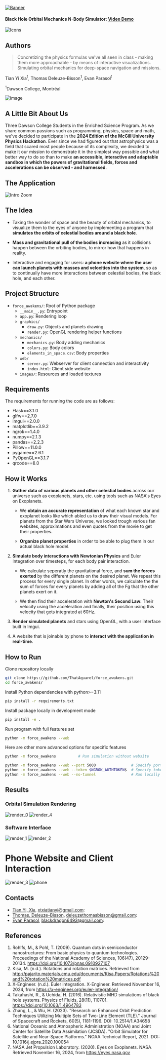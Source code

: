 [![Banner](docs/banner_text.png)](https://www.youtube.com/watch?v=0m9UCKqh6oY)

#### Black Hole Orbital Mechanics N-Body Simulator: [Video Demo](https://www.youtube.com/watch?v=0m9UCKqh6oY)

![Icons](https://skillicons.dev/icons?i=python,htmx,gtk)

## Authors

> Concretizing the physics formulas we've all seen in class - making them more approachable - by means of interactive visualizations. Simulating orbital mechanics for deep-space navigation and missions.

Tian Yi Xia<sup>1</sup>, Thomas Deleuze-Bisson<sup>1</sup>, Evan Parasol<sup>1</sup>

<sup>1</sup>Dawson College, Montréal

![image](https://github.com/user-attachments/assets/3cb84f17-91aa-46a1-8e5e-d2c0823da192)


## A Little Bit About Us

Three Dawson College Students in the Enriched Science Program. As we share common passions such as programming, physics, space and math, we've decided to participate in the **2024 Edition of the McGill University Physics Hackathon**. Ever since we had figured out that astrophysics was a field that scared most people because of its complexity, we decided to make it our mission to demonstrate it in the simplest way possible and what better way to do so than to make **an accessible, interactive and adaptable sandbox in which the powers of gravitational fields, forces and accelerations can be observed - and harnessed**.

## The Application

![Intro Zoom](docs/intro.gif)

## The Idea

- Taking the wonder of space and the beauty of orbital mechanics, to visualize them to the eyes of anyone by implementing a program that **simulates the orbits of celestial bodies around a black hole**.

- **Mass and gravitational pull of the bodies increasing** as it collisions happen between the orbiting bodies, to mirror how that happens in reality.

- Interactive and engaging for users: **a phone website where the user can launch planets with masses and velocities into the system**, so as to continually have more interactions between celestial bodies, the black hole, and each other.

## Project Structure

- `force_awakens/`: Root of Python package
    - `__main__.py`: Entrypoint
    - `app.py`: Rendering loop
    - `graphics/`
        - `draw.py`: Objects and planets drawing
        - `render.py`: OpenGL rendering helper functions
    - `mechanics/`
        - `mechanics.py`: Body adding mechanics
        - `colors.py`: Body colors
        - `elements_in_space.csv`: Body properties
    - `web/`
        - `server.py`: Webserver for client connection and interactivity
        - `index.html`: Client side website
    - `images/`: Resources and loaded textures

## Requirements

The requirements for running the code are as follows:
- Flask==3.1.0
- glfw==2.7.0
- imgui==2.0.0
- matplotlib==3.9.2
- ngrok==1.4.0
- numpy==2.1.3
- pandas==2.2.3
- Pillow==11.0.0
- pygame==2.6.1
- PyOpenGL==3.1.7
- qrcode==8.0

## How it Works

1. **Gather data of various planets and other celestial bodies** across our universe such as exoplanets, stars, etc. using tools such as NASA's Eyes on Exoplanets. 
    - We **obtain an accurate representation** of what each known star and exoplanet looks like which abled us to draw their visual models. For planets from the Star Wars Universe, we looked trough various fan websites, approximations and even quotes from the movie to get their properties.

    - **Organize planet properties** in order to be able to plug them in our actual black hole model.

3. **Simulate body interactions with Newtonian Physics** and Euler Integration over timesteps, for each body pair interaction.
 
    -  We calculate seperatly the gravitational force, and **sum the forces exerted** by the different planets on the desired planet. We repeat this process for every single planet. In other words, we calculate the the sum of forces for every planets by adding all of the Fg that the other planets exert on it.

    - We then find their acceleration with **Newton's Second Law**. Their velocity using the acceleration and finally, their position using this velocity that gets integrated at 60Hz.

4. **Render simulated planets** and stars using OpenGL, with a user interface built in Imgui.

5. A website that is joinable by phone to **interact with the application in real-time**.


## How to Run

Clone repository locally

```bash
git clone https://github.com/ThatAquarel/force_awakens.git
cd force_awakens/
```

Install Python dependencies with python>=3.11
```bash
pip install -r requirements.txt
```

Install package locally in development mode
```bash
pip install -e .
```

Run program with full features set

```bash
python -m force_awakens --web 
```

Here are other more advanced options for specific features

```bash
python -m force_awakens          # Run simulation without website

python -m force_awakens --web --port 5000                # Specify port
python -m force_awakens --web --token $NGROK_AUTHTOKEN$  # Specify token
python -m force_awakens --web --no-tunnel                # Run locally on 127.0.0.1
```

## Results

### Orbital Simulation Rendering
![render_0](docs/render_0.png)
![render_4](docs/render_4.png)

### Software Interface
![render_1](docs/render_1.png)
![render_2](docs/render_2.png)

# Phone Website and Client Interaction
![render_3](docs/render_3.png)
![phone](docs/phone.jpg)

## Contacts

- [Tian Yi, Xia](https://github.com/ThatAquarel), xtxiatianyi@gmail.com: 
- [Thomas, Deleuze-Bisson](https://github.com/Thomas4534), deleuzethomasbisson@gmail.com: 
- [Evan Parasol](https://github.com/TheBookwyrms), blackdragon6493@gmail.com: 

## References

1. Rohlfs, M., & Pohl, T. (2009). Quantum dots in semiconductor nanostructures: From basic physics to quantum technologies. Proceedings of the National Academy of Sciences, 106(47), 20129-20134. https://doi.org/10.1073/pnas.0910927107
2. Kisa, M. (n.d.). Rotations and rotation matrices. Retrieved from http://pajarito.materials.cmu.edu/documents/Kisa.Papers/Rotations%20and%20rotation%20matrices.pdf
3. X-Engineer. (n.d.). Euler integration. X-Engineer. Retrieved November 16, 2024, from https://x-engineer.org/euler-integration/
4. Takahashi, R., & Uchida, H. (2016). Relativistic MHD simulations of black hole systems. Physics of Fluids, 28(11), 110701. https://doi.org/10.1063/1.4964783
5. Zhang, L., & Wu, H. (2023). "Research on Enhanced Orbit Prediction Techniques Utilizing Multiple Sets of Two-Line Element (TLE)." Journal of Spacecraft and Rockets, 60(5), 1181-1196. DOI: 10.2514/1.A34658
6. National Oceanic and Atmospheric Administration (NOAA) and Joint Center for Satellite Data Assimilation (JCSDA). "Orbit Simulator for Satellite and Near-Space Platforms." NOAA Technical Report, 2021. DOI: 10.1016/j.ejpra.2020.100054
7. NASA Jet Propulsion Laboratory. (2020). Eyes on Exoplanets. NASA. Retrieved November 16, 2024, from https://eyes.nasa.gov

